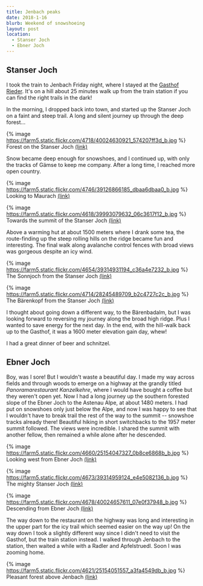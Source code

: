 ```yaml
---
title: Jenbach peaks
date: 2018-1-16
blurb: Weekend of snowshoeing
layout: post
location:
  - Stanser Joch
  - Ebner Joch
---
```


## Stanser Joch 

I took the train to Jenbach Friday night, where I stayed at the
<a href="https://www.gasthof-rieder.at/">Gasthof Rieder</a>. It's
on a hill about 25 minutes walk up from the train station if you
can find the right trails in the dark!

In the morning, I dropped back into town, and started up the
Stanser Joch on a faint and steep trail. A long and silent journey up
through the deep forest...


{% image https://farm5.static.flickr.com/4718/40024630921_574207ff3d_b.jpg %}
Forest on the Stanser Joch
<a href='https://www.flickr.com/photos/55338612@N00/40024630921'>(link)</a>


Snow became deep enough for snowshoes, and I continued up, with only the
tracks of Gämse to keep me company. After a long time, I reached more open
country.

{% image https://farm5.static.flickr.com/4746/39126866185_dbaa6dbaa0_b.jpg %}
Looking to Maurach
<a href='https://www.flickr.com/photos/55338612@N00/39126866185'>(link)</a>

{% image https://farm5.static.flickr.com/4618/39993079632_06c3617f12_b.jpg %}
Towards the summit of the Stanser Joch
<a href='https://www.flickr.com/photos/55338612@N00/39993079632'>(link)</a>

Above a warming hut at about 1500 meters where I drank some tea, the route-finding up the
steep rolling hills on the ridge became fun and interesting. The final
walk along avalanche control fences with broad views was gorgeous
despite an icy wind.

{% image https://farm5.static.flickr.com/4654/39314931194_c36a4e7232_b.jpg %}
The Sonnjoch from the Stanser Joch
<a href='https://www.flickr.com/photos/55338612@N00/39314931194'>(link)</a>

{% image https://farm5.static.flickr.com/4714/28245489709_b2c4727c2c_b.jpg %}
The Bärenkopf from the Stanser Joch
<a href='https://www.flickr.com/photos/55338612@N00/28245489709'>(link)</a>

I thought about going down a different way, to the Bärenbadalm, but I was looking
forward to reversing my journey along the broad high ridge. Plus I wanted to save
energy for the next day. In the end, with the hill-walk back up to the Gasthof,
it was a 1600 meter elevation gain day, whew!

I had a great dinner of beer and schnitzel.

## Ebner Joch

Boy, was I sore! But I wouldn't waste a beautiful day. I made my way across fields
and through woods to emerge on a highway at the grandly titled
_Panoramarestaurant Kanzelkehre_, where I would have bought a coffee but they
weren't open yet. Now I had a long journey up the southern forested slope of
the Ebner Joch to the Astenau Alpe, at about 1480 meters. I had put on snowshoes
only just below the Alpe, and now I was happy to see that I wouldn't have to
break trail the rest of the way to the summit -- snowshoe tracks already there!
Beautiful hiking in short switchbacks to the 1957 meter summit followed.
The views were incredible. I shared the summit with another fellow, then remained
a while alone after he descended.

{% image https://farm5.static.flickr.com/4660/25154047327_0b8ce6868b_b.jpg %}
Looking west from Ebner Joch
<a href='https://www.flickr.com/photos/55338612@N00/25154047327'>(link)</a>

{% image https://farm5.static.flickr.com/4673/39314959124_e4e5082136_b.jpg %}
The mighty Stanser Joch
<a href='https://www.flickr.com/photos/55338612@N00/39314959124'>(link)</a>

{% image https://farm5.static.flickr.com/4678/40024657611_07e0f37948_b.jpg %}
Descending from Ebner Joch
<a href='https://www.flickr.com/photos/55338612@N00/40024657611'>(link)</a>

The way down to the restaurant on the highway was long and interesting in the upper
part for the icy trail which seemed easier on the way up! On the way down I
took a slightly different way since I didn't need to visit the Gasthof, but
the train station instead. I walked through Jenbach to the station, then waited
a while with a Radler and Apfelstruedl. Soon I was zooming home.

{% image https://farm5.static.flickr.com/4621/25154051557_a3fa4549db_b.jpg %}
Pleasant forest above Jenbach
<a href='https://www.flickr.com/photos/55338612@N00/25154051557'>(link)</a>




